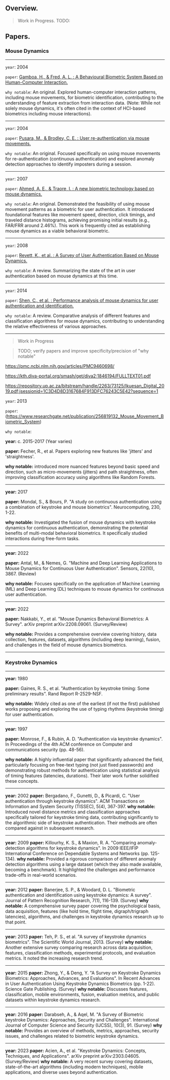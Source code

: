 ## Overview.

> Work in Progress. TODO:

## Papers.

### Mouse Dynamics

---

`year`: 2004

`paper`: [Gamboa, H., & Fred, A. L. : A Behavioural Biometric System Based on Human-Computer Interaction.](https://sci-hub.st/10.1117/12.542625) 

`why notable`: An original. Explored human-computer interaction patterns, including mouse movements, for biometric identification, contributing to the understanding of feature extraction from interaction data. (Note: While not solely mouse dynamics, it's often cited in the context of HCI-based biometrics including mouse interactions).

---

`year`: 2004

`paper`: [Pusara, M., & Brodley, C. E. : User re-authentication via mouse movements.](https://sci-hub.st/10.1145/1029208.1029210)

`why notable`: An original. Focused specifically on using mouse movements for re-authentication (continuous authentication) and explored anomaly detection approaches to identify imposters during a session.

---

`year`: 2007

`paper`: [Ahmed, A. E., & Traore, I. : A new biometric technology based on mouse dynamics.](https://sci-hub.st/10.1109/TDSC.2007.70207)

`why notable`: An original. Demonstrated the feasibility of using mouse movement patterns as a biometric for user authentication. It introduced foundational features like movement speed, direction, click timings, and traveled distance histograms, achieving promising initial results (e.g., FAR/FRR around 2.46%). This work is frequently cited as establishing mouse dynamics as a viable behavioral biometric.

---

`year`: 2008

`paper`: [Revett, K., et al. : A Survey of User Authentication Based on Mouse Dynamics.](https://www.researchgate.net/publication/216864668_A_survey_of_user_authentication_based_on_mouse_dynamics)

`why notable`: A review. Summarizing the state of the art in user authentication based on mouse dynamics at this time.

---

`year`: 2014

`paper`: [Shen, C., et al. : Performance analysis of mouse dynamics for user authentication and identification.](https://sci-hub.st/10.1016/j.cose.2014.05.002)

`why notable`: A review. Comparative analysis of different features and classification algorithms for mouse dynamics, contributing to understanding the relative effectiveness of various approaches.

---


> Work in Progress


> TODO; verify papers and improve specificity/precision of "why notable"


https://pmc.ncbi.nlm.nih.gov/articles/PMC9460698/


https://kth.diva-portal.org/smash/get/diva2:1846194/FULLTEXT01.pdf


https://repository.up.ac.za/bitstream/handle/2263/73125/Ikuesan_Digital_2019.pdf;jsessionid=1C3D4D8D3167684F913DFC76243C5E42?sequence=1


`year`: 2013

`paper`:  (https://www.researchgate.net/publication/256819132_Mouse_Movement_Biometric_System)

`why notable`:  

**year:** c. 2015-2017 (Year varies)

**paper:** Fecher, R., et al. Papers exploring new features like 'jitters' and 'straightness'.

**why notable:**  introduced more nuanced features beyond basic speed and direction, such as micro-movements (jitters) and path straightness, often improving classification accuracy using algorithms like Random Forests.

---

**year:** 2017

**paper:** Mondal, S., & Bours, P. "A study on continuous authentication using a combination of keystroke and mouse biometrics". Neurocomputing, 230, 1-22.

**why notable:** Investigated the fusion of mouse dynamics with keystroke dynamics for continuous authentication, demonstrating the potential benefits of multi-modal behavioral biometrics. It specifically studied interactions during free-form tasks.

---

**year:** 2022

**paper:** Antal, M., & Nemes, G. "Machine and Deep Learning Applications to Mouse Dynamics for Continuous User Authentication". Sensors, 22(10), 3867. (Review)

**why notable:** Focuses specifically on the application of Machine Learning (ML) and Deep Learning (DL) techniques to mouse dynamics for continuous user authentication.

---

**year:** 2022

**paper:** Nakkabi, Y., et al. "Mouse Dynamics Behavioral Biometrics: A Survey". arXiv preprint arXiv:2208.09061. (Survey/Review)

**why notable:** Provides a comprehensive overview covering history, data collection, features, datasets, algorithms (including deep learning), fusion, and challenges in the field of mouse dynamics biometrics.


---


### **Keystroke Dynamics**

---

**year:** 1980

**paper:** Gaines, R. S., et al. "Authentication by keystroke timing: Some preliminary results". Rand Report R-2529-NSF.

**why notable:** Widely cited as one of the earliest (if not the first) published works proposing and exploring the use of typing rhythms (keystroke timing) for user authentication.

---

**year:** 1997

**paper:** Monrose, F., & Rubin, A. D. "Authentication via keystroke dynamics". In Proceedings of the 4th ACM conference on Computer and communications security (pp. 48-56).

**why notable:** A highly influential paper that significantly advanced the field, particularly focusing on free-text typing (not just fixed passwords) and demonstrating robust methods for authentication using statistical analysis of timing features (latencies, durations). Their later work further solidified these concepts.

---

**year:** 2002
**paper:** Bergadano, F., Gunetti, D., & Picardi, C. "User authentication through keystroke dynamics". ACM Transactions on Information and System Security (TISSEC), 5(4), 367-397.
**why notable:** Introduced novel distance metrics and classification approaches specifically tailored for keystroke timing data, contributing significantly to the algorithmic side of keystroke authentication. Their methods are often compared against in subsequent research.

---

**year:** 2009
**paper:** Killourhy, K. S., & Maxion, R. A. "Comparing anomaly-detection algorithms for keystroke dynamics". In 2009 IEEE/IFIP International Conference on Dependable Systems and Networks (pp. 125-134).
**why notable:** Provided a rigorous comparison of different anomaly detection algorithms using a large dataset (which they also made available, becoming a benchmark). It highlighted the challenges and performance trade-offs in real-world scenarios.

---

**year:** 2012
**paper:** Banerjee, S. P., & Woodard, D. L. "Biometric authentication and identification using keystroke dynamics: A survey". Journal of Pattern Recognition Research, 7(1), 116-139. (Survey)
**why notable:** A comprehensive survey paper covering the psychological basis, data acquisition, features (like hold time, flight time, digraph/trigraph latencies), algorithms, and challenges in keystroke dynamics research up to that point.

---

**year:** 2013
**paper:** Teh, P. S., et al. "A survey of keystroke dynamics biometrics". The Scientific World Journal, 2013. (Survey)
**why notable:** Another extensive survey comparing research across data acquisition, features, classification methods, experimental protocols, and evaluation metrics. It noted the increasing research trend.

---

**year:** 2015
**paper:** Zhong, Y., & Deng, Y. "A Survey on Keystroke Dynamics Biometrics: Approaches, Advances, and Evaluations". In Recent Advances in User Authentication Using Keystroke Dynamics Biometrics (pp. 1-22). Science Gate Publishing. (Survey)
**why notable:** Discusses features, classification, mobile environments, fusion, evaluation metrics, and public datasets within keystroke dynamics research.

---

**year:** 2016
**paper:** Darabseh, A., & Aqel, M. "A Survey of Biometric keystroke Dynamics: Approaches, Security and Challenges". International Journal of Computer Science and Security (IJCSS), 10(3), 91. (Survey)
**why notable:** Provides an overview of methods, metrics, approaches, security issues, and challenges related to biometric keystroke dynamics.

---

**year:** 2023
**paper:** Acien, A., et al. "Keystroke Dynamics: Concepts, Techniques, and Applications". arXiv preprint arXiv:2303.04605. (Survey/Review)
**why notable:** A very recent survey covering datasets, state-of-the-art algorithms (including modern techniques), mobile applications, and diverse uses beyond authentication.
